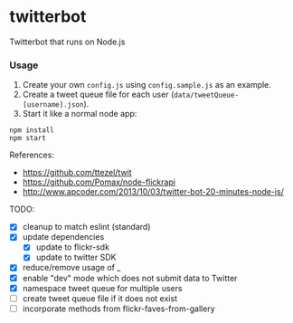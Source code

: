 twitterbot
==========

Twitterbot that runs on Node.js

### Usage
1. Create your own `config.js` using `config.sample.js` as an example.
1. Create a tweet queue file for each user (`data/tweetQueue-[username].json`).
1. Start it like a normal node app:
```
npm install
npm start
```

References:

* https://github.com/ttezel/twit
* https://github.com/Pomax/node-flickrapi
* http://www.apcoder.com/2013/10/03/twitter-bot-20-minutes-node-js/


TODO:
- [x] cleanup to match eslint (standard)
- [x] update dependencies
  - [x] update to flickr-sdk
  - [x] update to twitter SDK
- [x] reduce/remove usage of _
- [x] enable "dev" mode which does not submit data to Twitter
- [x] namespace tweet queue for multiple users
- [ ] create tweet queue file if it does not exist
- [ ] incorporate methods from flickr-faves-from-gallery

